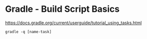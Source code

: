 # Gradle - Build Script Basics


https://docs.gradle.org/current/userguide/tutorial_using_tasks.html

    gradle -q [name-task]
